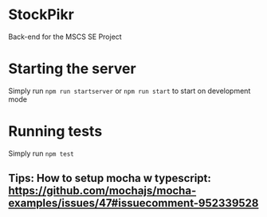# StockPikr

Back-end for the MSCS SE Project

# Starting the server

Simply run `npm run startserver` or `npm run start` to start on development mode

# Running tests

Simply run `npm test`

## Tips: How to setup mocha w typescript: https://github.com/mochajs/mocha-examples/issues/47#issuecomment-952339528
